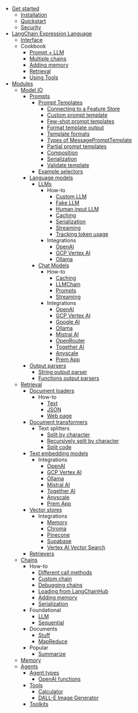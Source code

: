 - [Get started](/)
  - [Installation](/get_started/installation.md)
  - [Quickstart](/get_started/quickstart.md)
  - [Security](/get_started/security.md)
- [LangChain Expression Language](/expression_language/expression_language.md)
  - [Interface](/expression_language/interface.md)
  - Cookbook
    - [Prompt + LLM](/expression_language/cookbook/prompt_llm_parser.md)
    - [Multiple chains](/expression_language/cookbook/multiple_chains.md)
    - [Adding memory](/expression_language/cookbook/adding_memory.md)
    - [Retrieval](/expression_language/cookbook/retrieval.md)
    - [Using Tools](/expression_language/cookbook/tools.md)
- [Modules](/modules/modules.md)
  - [Model IO](/modules/model_io/model_io.md)
    - [Prompts](/modules/model_io/prompts/prompts.md)
      - [Prompt Templates](/modules/model_io/prompts/prompt_templates/prompt_templates.md)
        - [Connecting to a Feature Store](/modules/model_io/prompts/prompt_templates/connecting_to_a_feature_store.md)
        - [Custom prompt template](/modules/model_io/prompts/prompt_templates/custom_prompt_template.md)
        - [Few-shot prompt templates](/modules/model_io/prompts/prompt_templates/few_shot_examples.md)
        - [Format template output](/modules/model_io/prompts/prompt_templates/format_output.md)
        - [Template formats](/modules/model_io/prompts/prompt_templates/formats.md)
        - [Types of MessagePromptTemplate](/modules/model_io/prompts/prompt_templates/msg_prompt_templates.md)
        - [Partial prompt templates](/modules/model_io/prompts/prompt_templates/partial.md)
        - [Composition](/modules/model_io/prompts/prompt_templates/prompt_composition.md)
        - [Serialization](/modules/model_io/prompts/prompt_templates/prompt_serialization.md)
        - [Validate template](/modules/model_io/prompts/prompt_templates/validate.md)
      - [Example selectors](/modules/model_io/prompts/example_selectors/example_selectors.md)
    - [Language models](/modules/model_io/models/models.md)
      - [LLMs](/modules/model_io/models/llms/llms.md)
        - How-to
          - [Custom LLM](/modules/model_io/models/llms/how_to/custom_llm.md)
          - [Fake LLM](/modules/model_io/models/llms/how_to/fake_llm.md)
          - [Human input LLM](/modules/model_io/models/llms/how_to/human_input_llm.md)
          - [Caching](/modules/model_io/models/llms/how_to/llm_caching.md)
          - [Serialization](/modules/model_io/models/llms/how_to/llm_serialization.md)
          - [Streaming](/modules/model_io/models/llms/how_to/llm_streaming.md)
          - [Tracking token usage](/modules/model_io/models/llms/how_to/token_usage_tracking.md)
        - Integrations
          - [OpenAI](/modules/model_io/models/llms/integrations/openai.md)
          - [GCP Vertex AI](/modules/model_io/models/llms/integrations/gcp_vertex_ai.md)
          - [Ollama](/modules/model_io/models/llms/integrations/ollama.md)
      - [Chat Models](/modules/model_io/models/chat_models/chat_models.md)
        - How-to
          - [Caching](/modules/model_io/models/chat_models/how_to/caching.md)
          - [LLMChain](/modules/model_io/models/chat_models/how_to/llm_chain.md)
          - [Prompts](/modules/model_io/models/chat_models/how_to/prompts.md)
          - [Streaming](/modules/model_io/models/chat_models/how_to/streaming.md)
        - Integrations
          - [OpenAI](/modules/model_io/models/chat_models/integrations/openai.md)
          - [GCP Vertex AI](/modules/model_io/models/chat_models/integrations/gcp_vertex_ai.md)
          - [Google AI](/modules/model_io/models/chat_models/integrations/googleai.md)
          - [Ollama](/modules/model_io/models/chat_models/integrations/ollama.md)
          - [Mistral AI](/modules/model_io/models/chat_models/integrations/mistralai.md)
          - [OpenRouter](/modules/model_io/models/chat_models/integrations/open_router.md)
          - [Together AI](/modules/model_io/models/chat_models/integrations/together_ai.md)
          - [Anyscale](/modules/model_io/models/chat_models/integrations/anyscale.md)
          - [Prem App](/modules/model_io/models/chat_models/integrations/prem.md)
    - [Output parsers](/modules/model_io/output_parsers/output_parsers.md)
      - [String output parser](/modules/model_io/output_parsers/string.md)
      - [Functions output parsers](/modules/model_io/output_parsers/functions.md)
  - [Retrieval](/modules/retrieval/retrieval.md)
    - [Document loaders](/modules/retrieval/document_loaders/document_loaders.md)
      - How-to
        - [Text](/modules/retrieval/document_loaders/how_to/text.md)
        - [JSON](/modules/retrieval/document_loaders/how_to/json.md)
        - [Web page](/modules/retrieval/document_loaders/how_to/web.md)
    - [Document transformers](/modules/retrieval/document_transformers/document_transformers.md)
      - Text splitters
        - [Split by character](/modules/retrieval/document_transformers/text_splitters/character_text_splitter.md)
        - [Recursively split by character](/modules/retrieval/document_transformers/text_splitters/recursive_character_text_splitter.md)
        - [Split code](/modules/retrieval/document_transformers/text_splitters/code_text_splitter.md)
    - [Text embedding models](/modules/retrieval/text_embedding/text_embedding.md)
      - Integrations
        - [OpenAI](/modules/retrieval/text_embedding/integrations/openai.md)
        - [GCP Vertex AI](/modules/retrieval/text_embedding/integrations/gcp_vertex_ai.md)
        - [Ollama](/modules/retrieval/text_embedding/integrations/ollama.md)
        - [Mistral AI](/modules/retrieval/text_embedding/integrations/mistralai.md)
        - [Together AI](/modules/retrieval/text_embedding/integrations/together_ai.md)
        - [Anyscale](/modules/retrieval/text_embedding/integrations/anyscale.md)
        - [Prem App](/modules/retrieval/text_embedding/integrations/prem.md)
    - [Vector stores](/modules/retrieval/vector_stores/vector_stores.md)
      - Integrations
        - [Memory](/modules/retrieval/vector_stores/integrations/memory.md)
        - [Chroma](/modules/retrieval/vector_stores/integrations/chroma.md)
        - [Pinecone](/modules/retrieval/vector_stores/integrations/pinecone.md)
        - [Supabase](/modules/retrieval/vector_stores/integrations/supabase.md)
        - [Vertex AI Vector Search](/modules/retrieval/vector_stores/integrations/vertex_ai.md)
    - [Retrievers](/modules/retrieval/retrievers/retrievers.md)
  - [Chains](/modules/chains/chains.md)
    - How-to
      - [Different call methods](/modules/chains/how_to/call_methods.md)
      - [Custom chain](/modules/chains/how_to/custom_chain.md)
      - [Debugging chains](/modules/chains/how_to/debugging.md)
      - [Loading from LangChainHub](/modules/chains/how_to/from_hub.md)
      - [Adding memory](/modules/chains/how_to/memory.md)
      - [Serialization](/modules/chains/how_to/serialization.md)
    - Foundational
      - [LLM](/modules/chains/foundational/llm.md)
      - [Sequential](/modules/chains/foundational/sequential.md)
    - Documents
      - [Stuff](/modules/chains/documents/stuff.md) 
      - [MapReduce](/modules/chains/documents/map_reduce.md)
    - Popular
      - [Summarize](/modules/chains/popular/summarize.md)
  - [Memory](/modules/memory/memory.md)
  - [Agents](/modules/agents/agents.md)
    - [Agent types](/modules/agents/agent_types/agent_types.md)
      - [OpenAI functions](/modules/agents/agent_types/openai_functions_agent.md)
    - [Tools](/modules/agents/tools/tools.md)
      - [Calculator](/modules/agents/tools/calculator.md)
      - [DALL-E Image Generator](/modules/agents/tools/openai_dall_e.md)
    - [Toolkits](/modules/agents/toolkits/toolkits.md)
